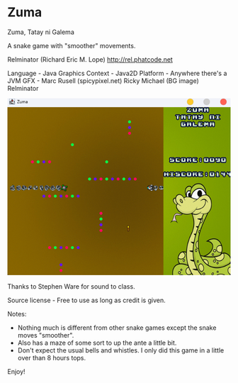 # Zuma

Zuma, Tatay ni Galema 

A snake game with "smoother" movements.

Relminator (Richard Eric M. Lope)
http://rel.phatcode.net

Language - Java
Graphics Context - Java2D
Platform - Anywhere there's a JVM
GFX - Marc Rusell (spicypixel.net)
      Ricky Michael (BG image)
	  Relminator
	  

![Alt text](screen01.png?raw=true)

Thanks to Stephen Ware for sound to class.

Source license - Free to use as long as credit is given.

Notes:

* Nothing much is different from other snake games except the snake moves
  "smoother".
* Also has a maze of some sort to up the ante a little bit.
* Don't expect the usual bells and whistles.  I only did this game in a little 
  over than 8 hours tops.


Enjoy!
